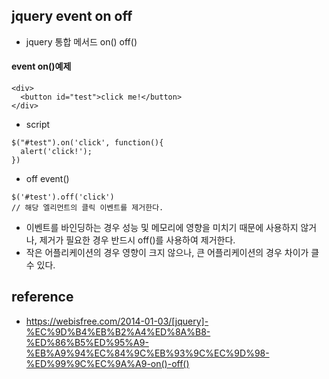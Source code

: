 ## jquery event on off
- jquery 통합 메서드 on() off()

#### event on()예제
   
```
<div>
  <button id="test">click me!</button>
</div>
```
  
- script   
```
$("#test").on('click', function(){
  alert('click!');
}) 
```
- off event()  
  
```
$('#test').off('click')
// 해당 엘리먼트의 클릭 이벤트를 제거한다. 
```
  
  
- 이벤트를 바인딩하는 경우 성능 및 메모리에 영향을 미치기 때문에 사용하지 않거나, 제거가 필요한 경우 반드시 off()를 사용하여 제거한다. 
- 작은 어플리케이션의 경우 영향이 크지 않으나, 큰 어플리케이션의 경우 차이가 클 수 있다. 
 

## reference
- https://webisfree.com/2014-01-03/[jquery]-%EC%9D%B4%EB%B2%A4%ED%8A%B8-%ED%86%B5%ED%95%A9-%EB%A9%94%EC%84%9C%EB%93%9C%EC%9D%98-%ED%99%9C%EC%9A%A9-on()-off()

